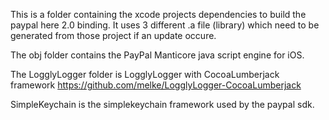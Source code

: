 This is a folder containing the xcode projects dependencies to build the paypal here 2.0 binding. It uses 3 different .a file (library) which need to be generated from those project if an update occure.

The obj folder contains the PayPal Manticore java script engine for iOS.

The LogglyLogger folder is LogglyLogger with CocoaLumberjack framework https://github.com/melke/LogglyLogger-CocoaLumberjack

SimpleKeychain is the simplekeychain framework used by the paypal sdk.